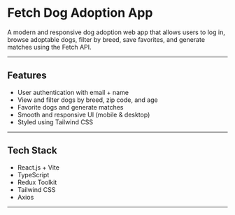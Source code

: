 # Fetch Dog Adoption App

A modern and responsive dog adoption web app that allows users to log in, browse adoptable dogs, filter by breed, save favorites, and generate matches using the Fetch API.

---

##  Features

-  User authentication with email + name
-  View and filter dogs by breed, zip code, and age
-  Favorite dogs and generate matches
-  Smooth and responsive UI (mobile & desktop)
-  Styled using Tailwind CSS

---

##  Tech Stack

- React.js + Vite
- TypeScript
- Redux Toolkit
- Tailwind CSS
- Axios

---



